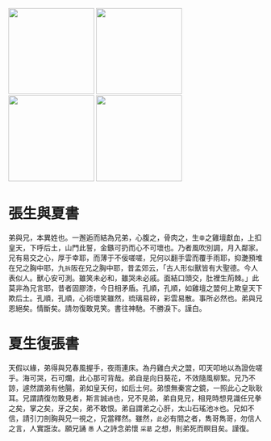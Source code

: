 [//]: # (scanned texts)
<img src="http://library.ctext.org/s1890343/s1890343_0114.png" width="170">
<img src="http://library.ctext.org/s1890343/s1890343_0115.png" width="170">
<img src="http://library.ctext.org/s1890343/s1890343_0116.png" width="170">
<img src="http://library.ctext.org/s1890343/s1890343_0117.png" width="170">

[//]: # (texts)
# 張生與夏書
弟與兄，本異姓也。一邂逅而結為兄弟，心腹之，骨肉之，生`幸`之雞壇獻血，上扣皇天，下呼后土，山門此誓，金鏃可扔而心不可壞也。乃者風吹別調，月入鄰家。兄有易交之心，厚于幸耶，而薄于不佞嗟嗟，兄何以翻手雲而覆手雨耶，抑灔預堆在兄之胸中耶，九`拆`阪在兄之胸中耶，昔孟郊云，「古人形似獸皆有大聖德。今人表似人。獸心安可測。雖笑未必和，雖哭未必戚。面結口頭交，肚裡生荊棘。」此莫非為兄言耶，昔者固膠漆，今日相矛盾。孔順，孔順，如雞壇之盟何上欺皇天下欺后土。孔順，孔順，心術壞笑雖然，琉璃易碎，彩雲易散。事所必然也。弟與兄恩絕矣。情斷矣。請勿復敢見笑。書往神馳。不勝淚下。謹白。

# 夏生復張書
天假以緣，弟得與兄春風握手，夜雨連床。為丹雞白犬之盟，叩天叩地以為證佐嗟乎。海可哭，石可爛，此心那可背哉。弟自是向日葵花，不效隨風柳絮。兄乃不諒，遽然謂弟有他腸，弟如皇天何，如后土何。弟恨無秦宮之鏡，一照此心之耿耿耳。兄謂請復勿敢見者，斯言誠`過`也，兄不見弟，弟自見兄，相見時想見識任兄拳之矣，掌之矣，牙之矣，弟不敢恨。弟自謂弟之心肝，太山石瑤池`冰`也。兄如不信，請引刀剖胸與兄一視之，兄當釋然。雖然，`此`必有間之者，雋哥雋哥，勿信人之言，人實誑汝。願兄誦 `愚` 人之詩念弟懷 `采葛` 之想，則弟死而瞑目矣。謹復。